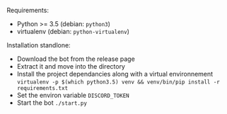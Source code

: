 Requirements:

- Python >= 3.5 (debian: `python3`)
- virtualenv (debian: `python-virtualenv`)

Installation standlone:

- Download the bot from the release page
- Extract it and move into the directory
- Install the project dependancies along with a virtual environnement `virtualenv -p $(which python3.5) venv && venv/bin/pip install -r requirements.txt`
- Set the environ variable `DISCORD_TOKEN`
- Start the bot `./start.py`

